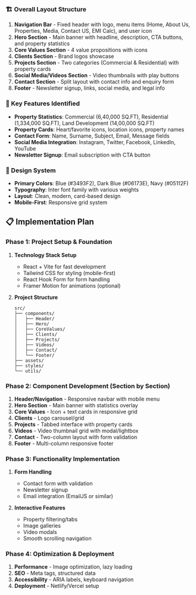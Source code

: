 ### **🏗️ Overall Layout Structure**

1. **Navigation Bar** - Fixed header with logo, menu items (Home, About Us, Properties, Media, Contact US, EMI Calc), and user icon
2. **Hero Section** - Main banner with headline, description, CTA buttons, and property statistics
3. **Core Values Section** - 4 value propositions with icons
4. **Clients Section** - Brand logos showcase
5. **Projects Section** - Two categories (Commercial & Residential) with property cards
6. **Social Media/Videos Section** - Video thumbnails with play buttons
7. **Contact Section** - Split layout with contact info and enquiry form
8. **Footer** - Newsletter signup, links, social media, and legal info

### **📱 Key Features Identified**

- **Property Statistics**: Commercial (6,40,000 SQ.FT), Residential (1,334,000 SQ.FT), Land Development (14,00,000 SQ.FT)
- **Property Cards**: Heart/favorite icons, location icons, property names
- **Contact Form**: Name, Surname, Subject, Email, Message fields
- **Social Media Integration**: Instagram, Twitter, Facebook, LinkedIn, YouTube
- **Newsletter Signup**: Email subscription with CTA button

### **🎨 Design System**

- **Primary Colors**: Blue (#3493F2), Dark Blue (#06173E), Navy (#05112F)
- **Typography**: Inter font family with various weights
- **Layout**: Clean, modern, card-based design
- **Mobile-First**: Responsive grid system

## **📋 Implementation Plan**

### **Phase 1: Project Setup & Foundation**

1. **Technology Stack Setup**

   - React + Vite for fast development
   - Tailwind CSS for styling (mobile-first)
   - React Hook Form for form handling
   - Framer Motion for animations (optional)

2. **Project Structure**
   ```
   src/
   ├── components/
   │   ├── Header/
   │   ├── Hero/
   │   ├── CoreValues/
   │   ├── Clients/
   │   ├── Projects/
   │   ├── Videos/
   │   ├── Contact/
   │   └── Footer/
   ├── assets/
   ├── styles/
   └── utils/
   ```

### **Phase 2: Component Development (Section by Section)**

1. **Header/Navigation** - Responsive navbar with mobile menu
2. **Hero Section** - Main banner with statistics overlay
3. **Core Values** - Icon + text cards in responsive grid
4. **Clients** - Logo carousel/grid
5. **Projects** - Tabbed interface with property cards
6. **Videos** - Video thumbnail grid with modal/lightbox
7. **Contact** - Two-column layout with form validation
8. **Footer** - Multi-column responsive footer

### **Phase 3: Functionality Implementation**

1. **Form Handling**

   - Contact form with validation
   - Newsletter signup
   - Email integration (EmailJS or similar)

2. **Interactive Features**
   - Property filtering/tabs
   - Image galleries
   - Video modals
   - Smooth scrolling navigation

### **Phase 4: Optimization & Deployment**

1. **Performance** - Image optimization, lazy loading
2. **SEO** - Meta tags, structured data
3. **Accessibility** - ARIA labels, keyboard navigation
4. **Deployment** - Netlify/Vercel setup
